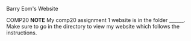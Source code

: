 Barry Eom's Website

COMP20 **NOTE**
My comp20 assignment 1 website is in the folder ______. Make sure to go in the directory to view my website which follows the instructions.